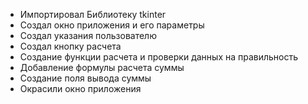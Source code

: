 * Импортировал Библиотеку tkinter
* Создал окно приложения и его параметры
* Создал указания пользователю
* Создал кнопку расчета
* Создание функции расчета и проверки данных на правильность
* Добавление формулы расчета суммы
* Создание поля вывода суммы
* Окрасили окно приложения
